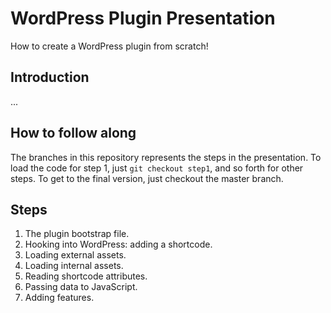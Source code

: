 # WordPress Plugin Presentation

How to create a WordPress plugin from scratch!

## Introduction

...

## How to follow along

The branches in this repository represents the steps in the presentation. To load the code for step 1, just `git checkout step1`, and so forth for other steps. To get to the final version, just checkout the master branch.

## Steps

1. The plugin bootstrap file.
2. Hooking into WordPress: adding a shortcode.
3. Loading external assets.
4. Loading internal assets.
5. Reading shortcode attributes.
6. Passing data to JavaScript.
7. Adding features.

